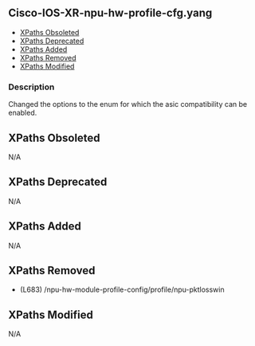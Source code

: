 ## Cisco-IOS-XR-npu-hw-profile-cfg.yang

- [XPaths Obsoleted](#xpaths-obsoleted)
- [XPaths Deprecated](#xpaths-deprecated)
- [XPaths Added](#xpaths-added)
- [XPaths Removed](#xpaths-removed)
- [XPaths Modified](#xpaths-modified)

### Description

Changed the options to the enum for which the asic compatibility can be enabled.

## XPaths Obsoleted

N/A

## XPaths Deprecated

N/A

## XPaths Added

N/A

## XPaths Removed

- (L683)	/npu-hw-module-profile-config/profile/npu-pktlosswin

## XPaths Modified

N/A

